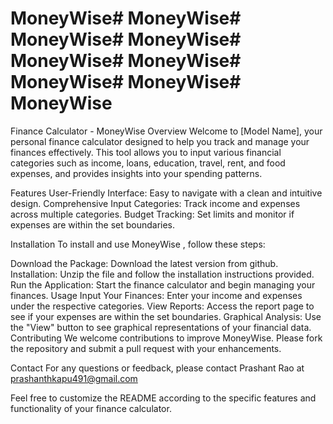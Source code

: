 # MoneyWise# MoneyWise#  MoneyWise# MoneyWise# MoneyWise# MoneyWise# MoneyWise# MoneyWise# MoneyWise

Finance Calculator - MoneyWise
Overview
Welcome to [Model Name], your personal finance calculator designed to help you track and manage your finances effectively. This tool allows you to input various financial categories such as income, loans, education, travel, rent, and food expenses, and provides insights into your spending patterns.

Features
User-Friendly Interface: Easy to navigate with a clean and intuitive design.
Comprehensive Input Categories: Track income and expenses across multiple categories.
Budget Tracking: Set limits and monitor if expenses are within the set boundaries.


Installation
To install and use MoneyWise , follow these steps:

Download the Package: Download the latest version from  github.
Installation: Unzip the file and follow the installation instructions provided.
Run the Application: Start the finance calculator and begin managing your finances.
Usage
Input Your Finances: Enter your income and expenses under the respective categories.
View Reports: Access the report page to see if your expenses are within the set boundaries.
Graphical Analysis: Use the "View" button to see graphical representations of your financial data.
Contributing
We welcome contributions to improve MoneyWise. Please fork the repository and submit a pull request with your enhancements.


Contact
For any questions or feedback, please contact Prashant Rao at prashanthkapu491@gmail.com

Feel free to customize the README according to the specific features and functionality of your finance calculator.
